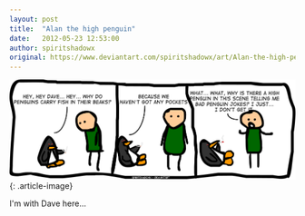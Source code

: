 ```yaml
---
layout: post
title:  "Alan the high penguin"
date:   2012-05-23 12:53:00
author: spiritshadowx
original: https://www.deviantart.com/spiritshadowx/art/Alan-the-high-penguin-303870505
---
```


![](/assets/img/2012-05-23-2.webp)
{: .article-image}

I'm with Dave here...
